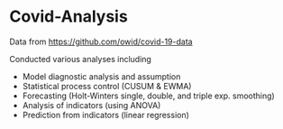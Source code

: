 # Covid-Analysis
Data from https://github.com/owid/covid-19-data

Conducted various analyses including
* Model diagnostic analysis and assumption
* Statistical process control (CUSUM & EWMA)
* Forecasting (Holt-Winters single, double, and triple exp. smoothing)
* Analysis of indicators (using ANOVA)
* Prediction from indicators (linear regression)
